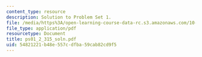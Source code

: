 ```yaml
---
content_type: resource
description: Solution to Problem Set 1.
file: /media/https%3A/open-learning-course-data-rc.s3.amazonaws.com/10-40-chemical-engineering-thermodynamics-fall-2003/54821221b48e557cdfba59cab82cd9f5_ps01_2_315_soln.pdf
file_type: application/pdf
resourcetype: Document
title: ps01_2_315_soln.pdf
uid: 54821221-b48e-557c-dfba-59cab82cd9f5
---
```

